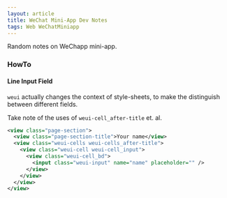 ```yaml
---
layout: article
title: WeChat Mini-App Dev Notes
tags: Web WeChatMiniapp
---
```


Random notes on WeChapp mini-app.

<!-- more -->

### HowTo

#### Line Input Field

`weui` actually changes the context of style-sheets, to make the distinguish
between different fields.  

Take note of the uses of `weui-cell_after-title` et. al.

```xml
<view class="page-section">
  <view class="page-section-title">Your name</view>
  <view class="weui-cells weui-cells_after-title">
    <view class="weui-cell weui-cell_input">
      <view class="weui-cell_bd">
        <input class="weui-input" name="name" placeholder="" />
      </view>
    </view>
  </view>
</view>
```

